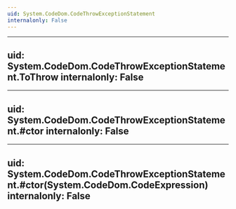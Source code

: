 ```yaml
---
uid: System.CodeDom.CodeThrowExceptionStatement
internalonly: False
---
```


---
uid: System.CodeDom.CodeThrowExceptionStatement.ToThrow
internalonly: False
---

---
uid: System.CodeDom.CodeThrowExceptionStatement.#ctor
internalonly: False
---

---
uid: System.CodeDom.CodeThrowExceptionStatement.#ctor(System.CodeDom.CodeExpression)
internalonly: False
---
